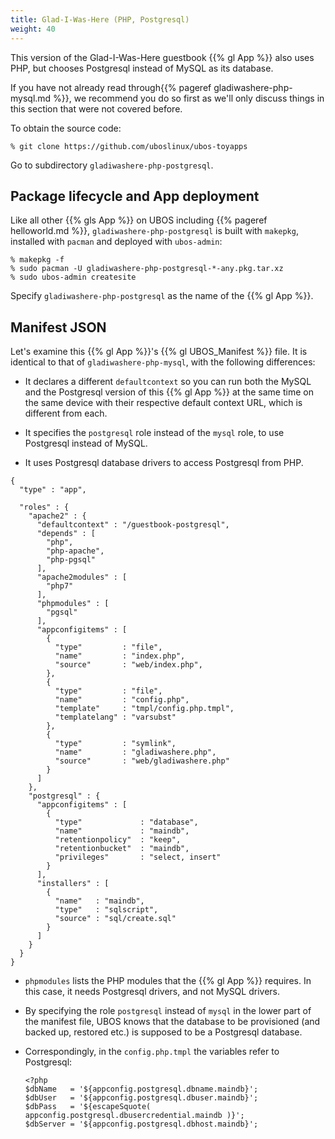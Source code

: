 ```yaml
---
title: Glad-I-Was-Here (PHP, Postgresql)
weight: 40
---
```


This version of the Glad-I-Was-Here guestbook {{% gl App %}} also uses PHP,
but chooses Postgresql instead of MySQL as its database.

If you have not already read through{{% pageref gladiwashere-php-mysql.md %}},
we recommend you do so first as we'll only discuss things in this
section that were not covered before.

To obtain the source code:

```
% git clone https://github.com/uboslinux/ubos-toyapps
```

Go to subdirectory ``gladiwashere-php-postgresql``.

## Package lifecycle and App deployment

Like all other {{% gls App %}} on UBOS including {{% pageref helloworld.md %}},
``gladiwashere-php-postgresql`` is built with ``makepkg``, installed with
``pacman`` and deployed with ``ubos-admin``:

```
% makepkg -f
% sudo pacman -U gladiwashere-php-postgresql-*-any.pkg.tar.xz
% sudo ubos-admin createsite
```

Specify ``gladiwashere-php-postgresql`` as the name of the {{% gl App %}}.

## Manifest JSON

Let's examine this {{% gl App %}}'s {{% gl UBOS_Manifest %}} file. It is identical
to that of ``gladiwashere-php-mysql``, with the following differences:

* It declares a different ``defaultcontext`` so you can run both the MySQL and the
  Postgresql version of this {{% gl App %}} at the same time on the same device with
  their respective default context URL, which is different from each.

* It specifies the ``postgresql`` role instead of the ``mysql`` role, to use
  Postgresql instead of MySQL.

* It uses Postgresql database drivers to access Postgresql from PHP.

```
{
  "type" : "app",

  "roles" : {
    "apache2" : {
      "defaultcontext" : "/guestbook-postgresql",
      "depends" : [
        "php",
        "php-apache",
        "php-pgsql"
      ],
      "apache2modules" : [
        "php7"
      ],
      "phpmodules" : [
        "pgsql"
      ],
      "appconfigitems" : [
        {
          "type"         : "file",
          "name"         : "index.php",
          "source"       : "web/index.php",
        },
        {
          "type"         : "file",
          "name"         : "config.php",
          "template"     : "tmpl/config.php.tmpl",
          "templatelang" : "varsubst"
        },
        {
          "type"         : "symlink",
          "name"         : "gladiwashere.php",
          "source"       : "web/gladiwashere.php"
        }
      ]
    },
    "postgresql" : {
      "appconfigitems" : [
        {
          "type"             : "database",
          "name"             : "maindb",
          "retentionpolicy"  : "keep",
          "retentionbucket"  : "maindb",
          "privileges"       : "select, insert"
        }
      ],
      "installers" : [
        {
          "name"   : "maindb",
          "type"   : "sqlscript",
          "source" : "sql/create.sql"
        }
      ]
    }
  }
}
```

* ``phpmodules`` lists the PHP modules that the {{% gl App %}} requires.
  In this case, it needs Postgresql drivers, and not MySQL drivers.

* By specifying the role ``postgresql`` instead of ``mysql`` in the lower part of
  the manifest file, UBOS knows that the database to be provisioned (and backed up,
  restored etc.) is supposed to be a Postgresql database.

* Correspondingly, in the ``config.php.tmpl`` the variables refer to Postgresql:

  ```
  <?php
  $dbName   = '${appconfig.postgresql.dbname.maindb}';
  $dbUser   = '${appconfig.postgresql.dbuser.maindb}';
  $dbPass   = '${escapeSquote( appconfig.postgresql.dbusercredential.maindb )}';
  $dbServer = '${appconfig.postgresql.dbhost.maindb}';
  ```
